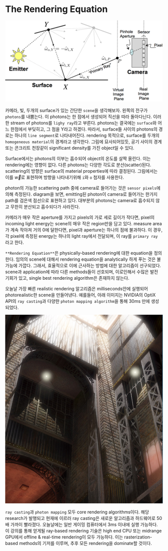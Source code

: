 # The Rendering Equation

![Diagram](Images/diagram.png)

카메라, 빛, 두개의 surface가 있는 간단한 `scene`을 생각해보자. 왼쪽의 전구가 `photons`를 내뿜는다. 이 photons는 한 점에서 생성되어 직선을 따라 돌아다닌다. 이러한 stream of photons를 `lighy ray`라고 부른다. photons는 결국에는 `surface`와 어느 한점에서 부딪히고, 그 점을 Y라고 하겠다. 따라서, surface들 사이의 photons의 경로는 하나의 `line segment`로 나타내어진다. rendering 목적으로, surface를 두개의 `homogeneous material`의 경계라고 생각한다. 그림에 묘사되어있듯, 공기 사이의 경계 또는 콘크리트 천장같이 significant density를 가진 object일 수 있다.

Surface에서는 photons의 이부는 흡수되어 object의 온도를 살짝 올린다. 이는 rendering에는 영향이 없다. 다른 photons는 다양한 각도로 분산(scatter)된다. scattering의 방향은 surface의 material properties에 따라 결정된다. 그림에서는 이를 $\overrightarrow{w}$로 표현하며 방향을 나타내기위해 `i`와 `o` 첨자를 사용한다.

photon의 가능한 scattering path 중에 camera로 들어가는 것은 `sensor pixels`에 의해 측정된다. diagram을 보면, emitting된 photon이 camera로 들어가는 한가지 path를 검은색 점선으로 표현하고 있다. 대부분의 photons는 camera로 흡수되지 않고 무한히 분산되고 흡수되다가 사라진다.

카메라가 매우 작은 aperture를 가지고 pixels의 가로 세로 길이가 작다면, pixel의 incoming light energy는 scene의 매우 작은 region만을 담고 있다. measure area가 계속 작아져 거의 0에 달한다면, pixel과 aperture는 하나의 점에 불과하다. 이 경우, 각 pixel에 측정된 energy는 하나의 light ray에서 전달되며, 이 ray를 `primary ray` 라고 한다.

`**Rendering Equation**`은 physically-based rendering에 대한 equation을 정의한다. 임의의 scene에 대해서 rendering equation을 analytically 하게 푸는 것은 불가능에 가깝다. 그래서, 효율적으로 이에 근사하는 방법에 대한 알고리즘이 선구되었다. scene과 application에 따라 다른 methods들이 선호되며, 이로인해서 수많은 발전 기회가 있고, single best rendering algorithm은 존재하지 않는다.

오늘날 가장 빠른 realistic rendering 알고리즘은 milliseconds안에 실행되어 photorealistic한 scene을 만들어낸다. 예를들어, 아래 이미지는 NVIDIA의 OptiX API의 `ray casting`과 다양한 `photon mapping algorithm`을 통해 30ms 만에 생성되었다.

![Example Generated Scene](Images/example_generated_scene.png)

`ray casting`과 `photon mapping` 모두 core rendering algorithms이다. 해당 research가 발행되고 현재에 이르러 ray casting은 새로운 알고리즘과 하드웨어로 50배 가까이 빨라졌다. 오늘날에는 일반 게이밍 컴퓨터에서 3ms 이내에 실행 가능하다. 이 강의를 통해 얻게될 ray-based rendering 기술은 high end CPU 또는 midrange GPU에서 offline & real-time rendering이 모두 가능하다. 이는 rasterization-based methods의 기저를 이루며, 추후 모든 rendering을 dominate할 것이다.